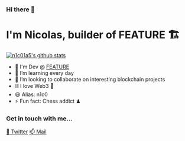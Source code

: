 ### Hi there 👋
# I'm Nicolas, builder of FEATURE 🏗️

[![n1c01a5's github stats](https://github-readme-stats.vercel.app/api?username=n1c01a5&show_icons=true&theme=radical&hide=stars)](https://github.com/n1c01a5/)
- 🤖 I'm Dev @ [FEATURE](https://feature.sh)
- 🌱 I’m learning every day
- 👯 I’m looking to collaborate on interesting blockchain projects
- ⛓ I love Web3 🦄
- 😃 Alias: n1c0
- ⚡ Fun fact: Chess addict ♟

### Get in touch with me...

[💬 Twitter](https://twitter.com/w_n1c01a5)
[📫 Mail](mailto://nicolas@feature.sh)
